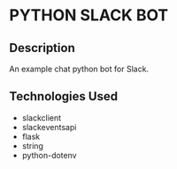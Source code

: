 # PYTHON SLACK BOT

## Description

An example chat python bot for Slack.

## Technologies Used

- slackclient
- slackeventsapi
- flask
- string
- python-dotenv
